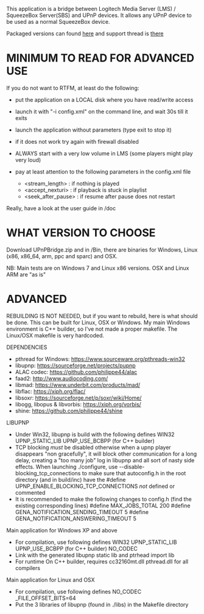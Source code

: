 This application is a bridge between Logitech Media Server (LMS) /
SqueezeBox Server(SBS) and UPnP devices. It allows any UPnP device 
to be used as a normal SqueezeBox device.

Packaged versions can found [here](https://sourceforge.net/projects/lms-plugins-philippe44/) and support thread is [there](http://forums.slimdevices.com/showthread.php?103728-Announce-UPnPBridge-integrate-UPnP-DLNA-players-with-LMS-(squeeze2upnp)&p=820082&viewfull=1#post820082)

# MINIMUM TO READ FOR ADVANCED USE
If you do not want to RTFM, at least do the following:
- put the application on a LOCAL disk where you have read/write access
- launch it with "-i config.xml" on the command line, and wait 30s till it exits
- launch the application without parameters (type exit to stop it)
- if it does not work try again with firewall disabled 
- ALWAYS start with a very low volume in LMS (some players might play very loud)
- pay at least attention to the following parameters in the config.xml file 

	* <stream_length>    : if nothing is played
	* <accept_nexturi>   : if playback is stuck in playlist
	* <seek_after_pause> : if resume after pause does not restart

Really, have a look at the user guide in /doc

# WHAT VERSION TO CHOOSE
Download UPnPBridge.zip and in /Bin, there are binaries for Windows, Linux 
(x86, x86_64, arm, ppc and sparc) and OSX. 

NB: Main tests are on Windows 7 and Linux x86 versions. OSX and Linux ARM 
are "as is"

# ADVANCED
REBUILDING IS NOT NEEDED, but if you want to rebuild, here is what should be 
done. This can be built for Linux, OSX or Windows. My main Windows environment 
is C++ builder, so I've not made a proper makefile. The Linux/OSX makefile is
very hardcoded.

DEPENDENCIES
 - pthread for Windows: https://www.sourceware.org/pthreads-win32
 - libupnp: https://sourceforge.net/projects/pupnp
 - ALAC codec: https://github.com/philippe44/alac
 - faad2: http://www.audiocoding.com/
 - libmad: https://www.underbit.com/products/mad/
 - libflac: https://xiph.org/flac/
 - libsoxr: https://sourceforge.net/p/soxr/wiki/Home/
 - libogg, libopus & libvorbis: https://xiph.org/vorbis/
 - shine: https://github.com/philippe44/shine

LIBUPNP
 - Under Win32, libupnp is build with the following defines
        WIN32
        UPNP_STATIC_LIB
        UPNP_USE_BCBPP (for C++ builder)
 - TCP blocking *must* be disabled otherwise when a upnp player disappears
"non gracefully", it will block other communication for a long delay, creating
a "too many job" log in libupnp and all sort of nasty side effects. When 
launching ./configure, use --disable-blocking_tcp_connections to make sure that
autoconfig.h in the root directory (and in build/inc) have the #define
UPNP_ENABLE_BLOCKING_TCP_CONNECTIONS *not* defined or commented
- It is recommended to make the following changes to config.h (find the 
existing corresponding lines)
	#define MAX_JOBS_TOTAL 200 
	#define GENA_NOTIFICATION_SENDING_TIMEOUT 5
	#define GENA_NOTIFICATION_ANSWERING_TIMEOUT 5

Main application for Windows XP and above
 - For compilation, use following defines
        WIN32
        UPNP_STATIC_LIB
        UPNP_USE_BCBPP (for C++ builder)
        NO_CODEC
 - Link with the generated libupnp static lib and ptrhead import lib
 - For runtime
        On C++ builder, requires cc32160mt.dll
        pthread.dll for all compilers

Main application for Linux and OSX
 - For compilation, use following defines
        NO_CODEC
        _FILE_OFFSET_BITS=64
 - Put the 3 libraries of libupnp (found in ./libs) in the Makefile directory






